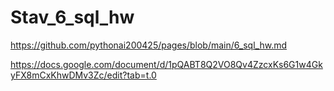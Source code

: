 # Stav_6_sql_hw

https://github.com/pythonai200425/pages/blob/main/6_sql_hw.md

https://docs.google.com/document/d/1pQABT8Q2VO8Qv4ZzcxKs6G1w4GkyFX8mCxKhwDMv3Zc/edit?tab=t.0

